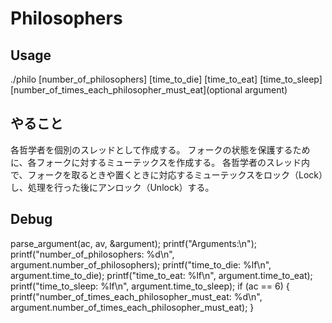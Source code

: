 # Philosophers

## Usage
./philo [number_of_philosophers] [time_to_die] [time_to_eat] [time_to_sleep] [number_of_times_each_philosopher_must_eat](optional argument)

## やること
各哲学者を個別のスレッドとして作成する。
フォークの状態を保護するために、各フォークに対するミューテックスを作成する。
各哲学者のスレッド内で、フォークを取るときや置くときに対応するミューテックスをロック（Lock）し、処理を行った後にアンロック（Unlock）する。

## Debug

parse_argument(ac, av, &argument);
	printf("Arguments:\n");
	printf("number_of_philosophers: %d\n", argument.number_of_philosophers);
	printf("time_to_die: %lf\n", argument.time_to_die);
	printf("time_to_eat: %lf\n", argument.time_to_eat);
	printf("time_to_sleep: %lf\n", argument.time_to_sleep);
	if (ac == 6)
	{
		printf("number_of_times_each_philosopher_must_eat: %d\n",
			argument.number_of_times_each_philosopher_must_eat);
	}
